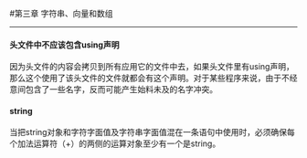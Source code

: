 #第三章 字符串、向量和数组

---

#### 头文件中不应该包含using声明

因为头文件的内容会拷贝到所有应用它的文件中去，如果头文件里有using声明，那么这个使用了该头文件的文件就都会有这个声明。对于某些程序来说，由于不经意间包含了一些名字，反而可能产生始料未及的名字冲突。

#### string

当把string对象和字符字面值及字符串字面值混在一条语句中使用时，必须确保每个加法运算符（+）的两侧的运算对象至少有一个是string。